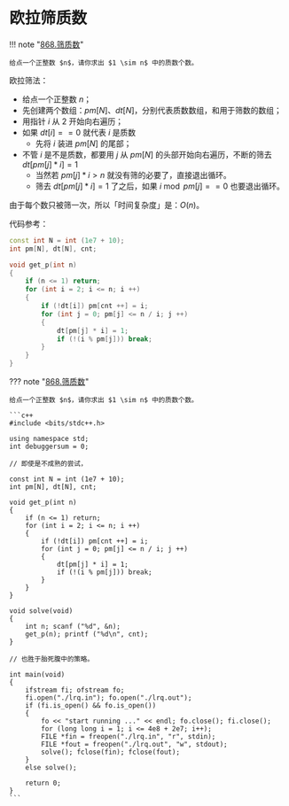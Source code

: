 # 欧拉筛质数

!!! note "[868.筛质数](https://www.acwing.com/problem/content/870/)"

    给点一个正整数 $n$，请你求出 $1 \sim n$ 中的质数个数。

欧拉筛法：

- 给点一个正整数 $n$；
- 先创建两个数组：$pm[N]$、$dt[N]$，分别代表质数数组，和用于筛数的数组；
- 用指针 $i$ 从 2 开始向右遍历；
- 如果 $dt[i] == 0$ 就代表 $i$ 是质数 
    - 先将 $i$ 装进 $pm[N]$ 的尾部；
- 不管 $i$ 是不是质数，都要用 $j$ 从 $pm[N]$ 的头部开始向右遍历，不断的筛去 $dt[pm[j] * i] = 1$
    - 当然若 $pm[j] * i > n$ 就没有筛的必要了，直接退出循环。
    - 筛去 $dt[pm[j] * i] = 1$ 了之后，如果 $i \bmod pm[j] == 0$ 也要退出循环。

由于每个数只被筛一次，所以「时间复杂度」是：$O(n)$。

代码参考：

```c++
const int N = int (1e7 + 10);
int pm[N], dt[N], cnt;

void get_p(int n)
{
    if (n <= 1) return;
    for (int i = 2; i <= n; i ++)
    {
        if (!dt[i]) pm[cnt ++] = i;
        for (int j = 0; pm[j] <= n / i; j ++)
        {
            dt[pm[j] * i] = 1; 
            if (!(i % pm[j])) break;
        }
    }
}
```

??? note "[868.筛质数](https://www.acwing.com/problem/content/870/)"

    给点一个正整数 $n$，请你求出 $1 \sim n$ 中的质数个数。

    ```c++
    #include <bits/stdc++.h>

    using namespace std;
    int debuggersum = 0;

    // 即使是不成熟的尝试，

    const int N = int (1e7 + 10);
    int pm[N], dt[N], cnt;

    void get_p(int n)
    {
        if (n <= 1) return;
        for (int i = 2; i <= n; i ++)
        {
            if (!dt[i]) pm[cnt ++] = i;
            for (int j = 0; pm[j] <= n / i; j ++)
            {
                dt[pm[j] * i] = 1; 
                if (!(i % pm[j])) break;
            }
        }
    }

    void solve(void)
    {
        int n; scanf ("%d", &n);
        get_p(n); printf ("%d\n", cnt);
    }

    // 也胜于胎死腹中的策略。

    int main(void)
    {
        ifstream fi; ofstream fo;
        fi.open("./lrq.in"); fo.open("./lrq.out");
        if (fi.is_open() && fo.is_open())
        {
            fo << "start running ..." << endl; fo.close(); fi.close();
            for (long long i = 1; i <= 4e8 + 2e7; i++);
            FILE *fin = freopen("./lrq.in", "r", stdin);
            FILE *fout = freopen("./lrq.out", "w", stdout);
            solve(); fclose(fin); fclose(fout);
        }
        else solve();

        return 0;
    }
    ```